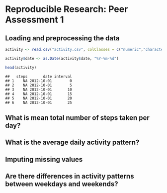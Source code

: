 # Reproducible Research: Peer Assessment 1


## Loading and preprocessing the data


```r
activity <- read.csv("activity.csv", colClasses = c("numeric","character","numeric"))

activity$date <- as.Date(activity$date, "%Y-%m-%d")

head(activity)
```

```
##   steps       date interval
## 1    NA 2012-10-01        0
## 2    NA 2012-10-01        5
## 3    NA 2012-10-01       10
## 4    NA 2012-10-01       15
## 5    NA 2012-10-01       20
## 6    NA 2012-10-01       25
```

## What is mean total number of steps taken per day?



## What is the average daily activity pattern?



## Imputing missing values



## Are there differences in activity patterns between weekdays and weekends?
